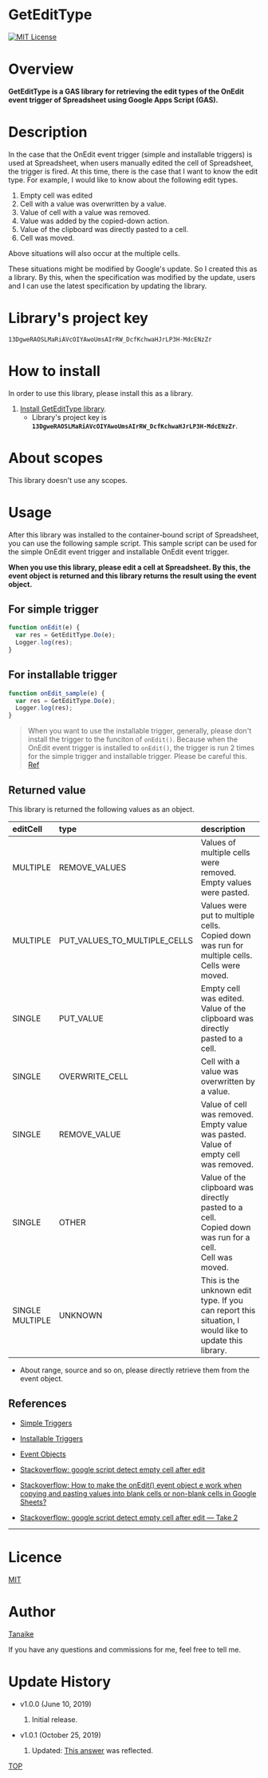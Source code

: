 # GetEditType

<a name="top"></a>
[![MIT License](http://img.shields.io/badge/license-MIT-blue.svg?style=flat)](LICENCE)

<a name="overview"></a>

# Overview

**GetEditType is a GAS library for retrieving the edit types of the OnEdit event trigger of Spreadsheet using Google Apps Script (GAS).**

<a name="description"></a>

# Description

In the case that the OnEdit event trigger (simple and installable triggers) is used at Spreadsheet, when users manually edited the cell of Spreadsheet, the trigger is fired. At this time, there is the case that I want to know the edit type. For example, I would like to know about the following edit types.

1. Empty cell was edited
2. Cell with a value was overwritten by a value.
3. Value of cell with a value was removed.
4. Value was added by the copied-down action.
5. Value of the clipboard was directly pasted to a cell.
6. Cell was moved.

Above situations will also occur at the multiple cells.

These situations might be modified by Google's update. So I created this as a library. By this, when the specification was modified by the update, users and I can use the latest specification by updating the library.

# Library's project key

```
13DgweRAOSLMaRiAVcOIYAwoUmsAIrRW_DcfKchwaHJrLP3H-MdcENzZr
```

<a name="howtoinstall"></a>

# How to install

In order to use this library, please install this as a library.

1. [Install GetEditType library](https://developers.google.com/apps-script/guides/libraries).
   - Library's project key is **`13DgweRAOSLMaRiAVcOIYAwoUmsAIrRW_DcfKchwaHJrLP3H-MdcENzZr`**.

<a name="usage"></a>

# About scopes

This library doesn't use any scopes.

# Usage

After this library was installed to the container-bound script of Spreadsheet, you can use the following sample script. This sample script can be used for the simple OnEdit event trigger and installable OnEdit event trigger.

**When you use this library, please edit a cell at Spreadsheet. By this, the event object is returned and this library returns the result using the event object.**

## For simple trigger

```javascript
function onEdit(e) {
  var res = GetEditType.Do(e);
  Logger.log(res);
}
```

## For installable trigger

```javascript
function onEdit_sample(e) {
  var res = GetEditType.Do(e);
  Logger.log(res);
}
```

> When you want to use the installable trigger, generally, please don't install the trigger to the funciton of `onEdit()`. Because when the OnEdit event trigger is installed to `onEdit()`, the trigger is run 2 times for the simple trigger and installable trigger. Please be careful this. [Ref](https://gist.github.com/tanaikech/88f7fd5ed14da5e9afde18310da61cb5)

## Returned value

This library is returned the following values as an object.

| editCell           | type                         | description                                                                                                 |
| :----------------- | :--------------------------- | :---------------------------------------------------------------------------------------------------------- |
| MULTIPLE           | REMOVE_VALUES                | Values of multiple cells were removed.<br>Empty values were pasted.                                         |
| MULTIPLE           | PUT_VALUES_TO_MULTIPLE_CELLS | Values were put to multiple cells.<br>Copied down was run for multiple cells.<br>Cells were moved.          |
| SINGLE             | PUT_VALUE                    | Empty cell was edited.<br>Value of the clipboard was directly pasted to a cell.                                                                                      |
| SINGLE             | OVERWRITE_CELL               | Cell with a value was overwritten by a value.                                                               |
| SINGLE             | REMOVE_VALUE                 | Value of cell was removed.<br>Empty value was pasted.<br>Value of empty cell was removed.                   |
| SINGLE             | OTHER                        | Value of the clipboard was directly pasted to a cell.<br>Copied down was run for a cell.<br>Cell was moved. |
| SINGLE<br>MULTIPLE | UNKNOWN                      | This is the unknown edit type. If you can report this situation, I would like to update this library.       |

- About range, source and so on, please directly retrieve them from the event object.

## References

- [Simple Triggers](https://developers.google.com/apps-script/guides/triggers/#onedite)

- [Installable Triggers](https://developers.google.com/apps-script/guides/triggers/installable)

- [Event Objects](https://developers.google.com/apps-script/guides/triggers/events#edit)

- [Stackoverflow: google script detect empty cell after edit](https://stackoverflow.com/q/51548360)

- [Stackoverflow: How to make the onEdit() event object e work when copying and pasting values into blank cells or non-blank cells in Google Sheets?](https://stackoverflow.com/q/56445944)

- [Stackoverflow: google script detect empty cell after edit — Take 2](https://stackoverflow.com/q/58477852)

---

<a name="licence"></a>

# Licence

[MIT](LICENCE)

<a name="author"></a>

# Author

[Tanaike](https://tanaikech.github.io/about/)

If you have any questions and commissions for me, feel free to tell me.

<a name="updatehistory"></a>

# Update History

- v1.0.0 (June 10, 2019)

  1. Initial release.

- v1.0.1 (October 25, 2019)

  1. Updated: [This answer](https://stackoverflow.com/a/58499090) was reflected.

[TOP](#top)
